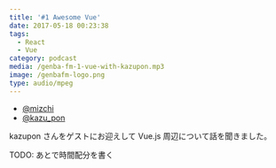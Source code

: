 ```yaml
---
title: '#1 Awesome Vue'
date: 2017-05-18 00:23:38
tags:
  - React
  - Vue
category: podcast
media: /genba-fm-1-vue-with-kazupon.mp3
image: /genbafm-logo.png
type: audio/mpeg
---
```


<amp-audio>
  <source type="audio/mpeg" src="https://genba.fm/raw-assets/genba-fm-1-vue-with-kazupon.mp3">
</amp-audio>

- [@mizchi](https://twitter.com/mizchi)
- [@kazu_pon](https://twitter.com/kazu_pon)

kazupon さんをゲストにお迎えして Vue.js 周辺について話を聞きました。

TODO: あとで時間配分を書く
